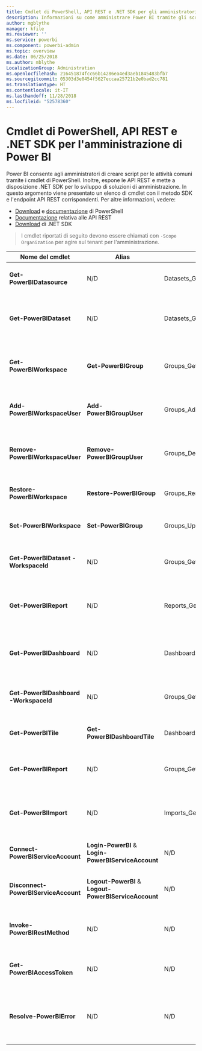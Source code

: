 ```yaml
---
title: Cmdlet di PowerShell, API REST e .NET SDK per gli amministratori
description: Informazioni su come amministrare Power BI tramite gli script e le API di programmazione.
author: mgblythe
manager: kfile
ms.reviewer: ''
ms.service: powerbi
ms.component: powerbi-admin
ms.topic: overview
ms.date: 06/25/2018
ms.author: mblythe
LocalizationGroup: Administration
ms.openlocfilehash: 216451874fcc66b14286ea4ed3aeb1845483bfb7
ms.sourcegitcommit: 05303d3e0454f5627eccaa25721b2e0bad2cc781
ms.translationtype: HT
ms.contentlocale: it-IT
ms.lasthandoff: 11/28/2018
ms.locfileid: "52578360"
---
```

# <a name="powershell-cmdlets-rest-apis-and-net-sdk-for-power-bi-administration"></a>Cmdlet di PowerShell, API REST e .NET SDK per l'amministrazione di Power BI
Power BI consente agli amministratori di creare script per le attività comuni tramite i cmdlet di PowerShell. Inoltre, espone le API REST e mette a disposizione .NET SDK per lo sviluppo di soluzioni di amministrazione. In questo argomento viene presentato un elenco di cmdlet con il metodo SDK e l'endpoint API REST corrispondenti. Per altre informazioni, vedere:

- [Download](https://www.powershellgallery.com/packages/MicrosoftPowerBIMgmt/) e [documentazione](https://docs.microsoft.com/powershell/power-bi/overview?view=powerbi-ps) di PowerShell
- [Documentazione](https://docs.microsoft.com/rest/api/power-bi/admin) relativa alle API REST
- [Download](https://www.nuget.org/packages/Microsoft.PowerBI.Api/) di .NET SDK

> I cmdlet riportati di seguito devono essere chiamati con `-Scope Organization` per agire sul tenant per l'amministrazione.

| **Nome del cmdlet** | **Alias** | **Metodo SDK** | **Endpoint API REST** | **Descrizione** |
| --- | --- | --- | --- | --- |
| **Get-PowerBIDatasource** | N/D | Datasets\_GetDataSourcesAsAdmin | /v1.0/myorg/admin/datasets/{datasetkey}/datasources | Recupera le origini dati per un determinato set di dati. |
| **Get-PowerBIDataset** | N/D | Datasets\_GetDatasetsAsAdmin | /v1.0/myorg/admin/datasets | Recupera l'elenco completo dei set di dati in un tenant di Power BI. |
| **Get-PowerBIWorkspace** | **Get-PowerBIGroup** | Groups\_GetGroupsAsAdmin | /v1.0/myorg/admin/groups | Recupera l'elenco completo delle aree di lavoro in un tenant di Power BI. |
| **Add-PowerBIWorkspaceUser** | **Add-PowerBIGroupUser** |Groups\_AddUserAsAdmin | /v1.0/myorg/admin/groups/{groupId}/users | Aggiunge un utente come membro a un'area di lavoro. |
| **Remove-PowerBIWorkspaceUser** | **Remove-PowerBIGroupUser** | Groups\_DeleteUserAsAdmin | /v1.0/myorg/admin/groups/{groupId}/users/{user} | Rimuove un utente dall'elenco di appartenenza di un'area di lavoro. |
| **Restore-PowerBIWorkspace** |**Restore-PowerBIGroup** | Groups\_RestoreDeletedGroupAsAdmin | /v1.0/myorg/admin/groups/{groupId}/restore | Ripristina un'area di lavoro eliminata. |
| **Set-PowerBIWorkspace** |**Set-PowerBIGroup** | Groups\_UpdateGroupAsAdmin | /v1.0/myorg/admin/groups/{groupId} | Aggiorna le proprietà di un'area di lavoro. |
| **Get-PowerBIDataset -WorkspaceId** | N/D | Groups\_GetDatasetsAsAdmin | /v1.0/myorg/admin/groups/{group\_id}/datasets | Recupera i set di dati all'interno di un'area di lavoro. |
| **Get-PowerBIReport** | N/D | Reports\_GetReportsAsAdmin | /v1.0/myorg/admin/reports | Recupera l'elenco completo dei report in un tenant di Power BI. |
| **Get-PowerBIDashboard** | N/D | Dashboards\_GetDashboardsAsAdmin | /v1.0/myorg/admin/dashboards | Recupera l'elenco completo dei dashboard in un tenant di Power BI. |
| **Get-PowerBIDashboard -WorkspaceId** | N/D | Groups\_GetDashboardsAsAdmin | /v1.0/myorg/admin/groups/{group\_id}/dashboards | Recupera i dashboard all'interno di un'area di lavoro. |
| **Get-PowerBITile** | **Get-PowerBIDashboardTile** | Dashboards\_GetTilesAsAdmin | /v1.0/myorg/admin/dashboards/{dashboard\_id}/tiles | Recupera i riquadri di un dashboard specifico. |
| **Get-PowerBIReport** | N/D | Groups\_GetReportsAsAdmin | /v1.0/myorg/admin/groups/{group\_id}/reports | Recupera i report all'interno di un'area di lavoro. |
| **Get-PowerBIImport** | N/D | Imports\_GetImportsAsAdmin | /v1.0/myorg/admin/imports | Recupera l'elenco completo delle importazioni in un tenant di Power BI. |
| **Connect-PowerBIServiceAccount** | **Login-PowerBI** &  **Login-PowerBIServiceAccount** | N/D | N/D | Accesso a Power BI e avvio di una sessione. |
| **Disconnect-PowerBIServiceAccount** | **Logout-PowerBI** & **Logout-PowerBIServiceAccount** | N/D | N/D | Disconnessione da Power BI e chiusura della sessione esistente. |
| **Invoke-PowerBIRestMethod**| N/D | N/D | N/D | Inviare chiamate arbitrarie all'API REST di Power BI. |
| **Get-PowerBIAccessToken**| N/D | N/D | N/D | Recuperare il token di accesso di Power BI in una sessione. |
| **Resolve-PowerBIError**| N/D | N/D | N/D | Recupera informazioni dettagliate sugli errori per le chiamate non riuscite ai cmdlet. |
